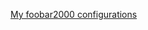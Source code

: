 [My foobar2000 configurations](https://drive.google.com/drive/folders/1n4Eag9hu1wwvdgxLzX2sVRkIFSXgFMUC)